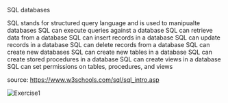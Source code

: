 SQL databases 

SQL stands for structured query language and is used to manipualte databases
  SQL can execute queries against a database
  SQL can retrieve data from a database
  SQL can insert records in a database
  SQL can update records in a database
  SQL can delete records from a database
  SQL can create new databases
  SQL can create new tables in a database
  SQL can create stored procedures in a database
  SQL can create views in a database
  SQL can set permissions on tables, procedures, and views

  source: https://www.w3schools.com/sql/sql_intro.asp

  ![Exercise1](401/assets/exercise1.png)

